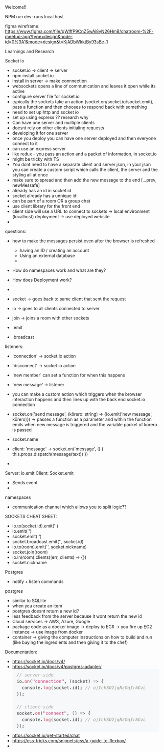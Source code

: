 Welcome!!

NPM run dev: runs local host

figma wireframe: 
https://www.figma.com/file/qWlffP9CnZ5wAi8yN26HmB/chatroom-%2F-meetup-app?type=design&node-id=0%3A1&mode=design&t=KjADbWkktBy93sBe-1


Learnings and Research
 
 Socket Io 
 - socket.io => client => server
 - npm install socket.io
 - install in server -> make connnection
 - websockets opens a line of communication and leaves it open while its active
 - configure server file for socket.io
 - typically the sockets take an action (socket.on/socket.io/socket.emit), pass a function and then chooses to respond back with something
 - need to set up http and socket io 
 - set up using express ?? research why
 - Can have one server and multiple clients 
 - doesnt rely on other clients initialing requests
 - developing it for one server 
 - once you deploy you can have one server deployed and then everyone connect to it 
 - can use an express server
 - like redux - you pass an action and a packet of information, in socket.io 
 - might be tricky with TS
 - You dont need to have a separate client and server json, in your json you can create a custom script which calls the client, the server and the styling all at once
 - make sure to spread and then add the new message to the end [...prev, newMessafe]
 - already has an id in socket.id 
 - socket already has a unnique id
 - can be part of a room OR a group chat
 - use client library for the front end
 - client side will use a URL to connect to sockets -> local environment (localhost) deployment -> use deployed website
 - 
 


 questions: 
 - how to make the messages persist even after the browser is refreshed
    - having an ID / creating an account
    - Using an external database
    - 
 - How do namespaces work and what are they? 
 - How does Deployment work? 
 - 

 - socket -> goes back to same client that sent the request
 - io -> goes to all clients connected to server
 - join -> joins a room with other sockets
 - .emit
 - .broadcast

 listeners: 
 - 'connection' -> socket.io action
 - 'disconnect' ->  socket.io action
 - 'new member' can set a function for when this happens
 - 'new message' -> listener 
 - you can make a custom action which triggers when the browser interaction happens and then lines up with the back end socket.io connection
 - socket.on('send message', (kōrero: string) => {io.emit('new message', kōrero)}) -> passes a function as a parameter and within the function emits when new message is triggered and the variable packet of kōrero is passed 
 - socket.name 
 
 - client: 'message' -> socket.on('message', () { this.props.dispatch(message(text)) })
 - 
 Server: io.emit Client: Socket.emit
 - Sends event
 - 

namespaces
- communication channel which allows you to split logic?? 


SOCKETS CHEAT SHEET: 
- io.to(socket.id).emit('')
- io.emit('')
- socket.emit('')
- socket.broadcast.emit('', socket.id)
- io.to(room).emit('', socket.nickname)
- socket.join(room)
- io.in(room).clients((err, clients) => {})
- socket.nickname


Postgres
- notify + listen commands

postgres
- similar to SQLlite 
- when you create an item 
- postgres doesnt return a new id? 
- less feedback from the server because it wont return the new id
- Cloud services -> AWS, Azure, Google
- package code as a docker image -> deploy to ECR -> you fire up EC2 instance -> use image from docker
- container -> giving the computer instructions on how to build and run (like buying the ingredients and then giving it to the chef)

Documentation: 
- https://socket.io/docs/v4/
- https://socket.io/docs/v4/postgres-adapter/
![socket.io postgres adapter](image.png)
- https://socket.io/get-started/chat
- https://css-tricks.com/snippets/css/a-guide-to-flexbox/
- 